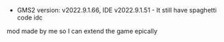  - GMS2 version: v2022.9.1.66, IDE v2022.9.1.51 -
It still have spaghetti code idc

mod made by me so I can extend the game epically 
